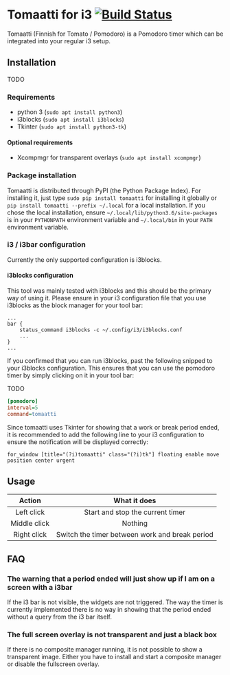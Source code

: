 # Tomaatti for i3 [![Build Status](https://travis-ci.org/thuetz/i3-tomaatti.svg?branch=master)](https://travis-ci.org/thuetz/i3-tomaatti)
Tomaatti (Finnish for Tomato / Pomodoro) is a Pomodoro timer which can be integrated into your
regular i3 setup.

## Installation
TODO

### Requirements
* python 3 (`sudo apt install python3`)
* i3blocks (`sudo apt install i3blocks`)
* Tkinter (`sudo apt install python3-tk`)

#### Optional requirements
* Xcompmgr for transparent overlays (`sudo apt install xcompmgr`)

### Package installation
Tomaatti is distributed through PyPI (the Python Package Index). For installing it, just
type ```sudo pip install tomaatti``` for installing it globally or ```pip install tomaatti --prefix ~/.local```
for a local installation. If you chose the local installation, ensure ```~/.local/lib/python3.6/site-packages``` is in your ```PYTHONPATH``` environment
variable and ```~/.local/bin``` in your ```PATH``` environment variable.

### i3 / i3bar configuration
Currently the only supported configuration is i3blocks.

#### i3blocks configuration
This tool was mainly tested with i3blocks and this should be the primary way of using it. Please ensure in your i3 configuration file that you
use i3blocks as the block manager for your tool bar:
```
...
bar {
	status_command i3blocks -c ~/.config/i3/i3blocks.conf
	...
}
...
```

If you confirmed that you can run i3blocks, past the following snipped to your i3blocks configuration. This ensures that you can use
the pomodoro timer by simply clicking on it in your tool bar:

TODO
```ini
[pomodoro]
interval=5
command=tomaatti
```

Since tomaatti uses Tkinter for showing that a work or break period ended, it is recommended to add the following line to your i3 configuration to ensure the notification
will be displayed correctly:
```
for_window [title="(?i)tomaatti" class="(?i)tk"] floating enable move position center urgent
```

## Usage
| Action       | What it does                                   |
|      :-:     |     :-:                                        |
| Left click   | Start and stop the current timer               |
| Middle click | Nothing                                        |
| Right click  | Switch the timer between work and break period |

## FAQ

### The warning that a period ended will just show up if I am on a screen with a i3bar
If the i3 bar is not visible, the widgets are not triggered. The way the timer is currently implemented there is no way in showing
that the period ended without a query from the i3 bar itself.

### The full screen overlay is not transparent and just a black box
If there is no composite manager running, it is not possible to show a transparent image. Either you have to install and start a composite
manager or disable the fullscreen overlay.
